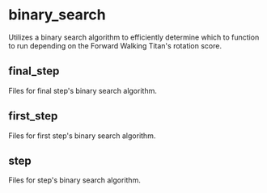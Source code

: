 # binary_search
Utilizes a binary search algorithm to efficiently determine which to function to run depending on the Forward Walking Titan's rotation score.

## final_step
Files for final step's binary search algorithm.

## first_step
Files for first step's binary search algorithm.

## step
Files for step's binary search algorithm.
